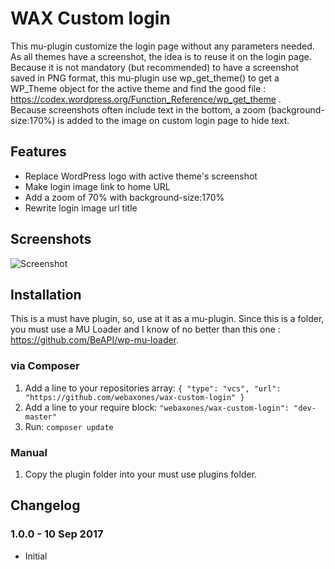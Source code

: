 # WAX Custom login

This mu-plugin customize the login page without any parameters needed.  
As all themes have a screenshot, the idea is to reuse it on the login page.  
Because it is not mandatory (but recommended) to have a screenshot saved in PNG format, this mu-plugin use wp_get_theme() to get a WP_Theme object for the active theme and find the good file : https://codex.wordpress.org/Function_Reference/wp_get_theme .  
Because screenshots often include text in the bottom, a zoom (background-size:170%) is added to the image on custom login page to hide text.  


## Features

* Replace WordPress logo with active theme's screenshot
* Make login image link to home URL
* Add a zoom of 70% with background-size:170%
* Rewrite login image url title

## Screenshots

![Screenshot](https://github.com/webaxones/wax-custom-login/raw/master/assets/screenshots/screenshot-1.png "Screenshot")

## Installation

This is a must have plugin, so, use at it as a mu-plugin.
Since this is a folder, you must use a MU Loader and I know of no better than this one : https://github.com/BeAPI/wp-mu-loader.

### via Composer

1. Add a line to your repositories array: `{ "type": "vcs", "url": "https://github.com/webaxones/wax-custom-login" }`
2. Add a line to your require block: `"webaxones/wax-custom-login": "dev-master"`
3. Run: `composer update`

### Manual

1. Copy the plugin folder into your must use plugins folder.

## Changelog

### 1.0.0 - 10 Sep 2017
* Initial